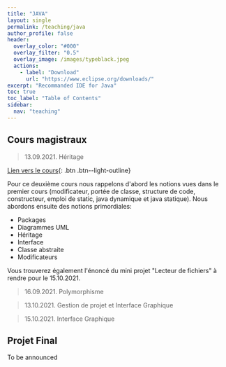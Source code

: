 ```yaml
---
title: "JAVA"
layout: single
permalink: /teaching/java
author_profile: false
header:
  overlay_color: "#000"
  overlay_filter: "0.5"
  overlay_image: /images/typeblack.jpeg
  actions:
    - label: "Download"
      url: "https://www.eclipse.org/downloads/"
excerpt: "Recommanded IDE for Java"
toc: true
toc_label: "Table of Contents"
sidebar:
  nav: "teaching"
---
```


## Cours magistraux
<!---
your comment goes here
and here
-->
> 13.09.2021. Héritage

[Lien vers le cours](/documents/01_JAVA_Héritage.pdf){: .btn .btn--light-outline}

Pour ce deuxième cours nous rappelons d'abord les notions vues dans le premier cours (modificateur, portée de classe, structure de code, constructeur, emploi de static, java dynamique et java statique). Nous abordons ensuite des notions primordiales:
- Packages
- Diagrammes UML
- Héritage
- Interface
- Classe abstraite
- Modificateurs

Vous trouverez également l'énoncé du mini projet "Lecteur de fichiers" à rendre pour le 15.10.2021.

> 16.09.2021. Polymorphisme

> 13.10.2021. Gestion de projet et Interface Graphique

> 15.10.2021. Interface Graphique

<!---

<> [Polymorphisme](/documents/02_JAVA_Polymorphisme.pdf){: .btn .btn--light-outline}
[Gestion de Projet](/documents/03_JAVA_Gestion_projet.pdf){: .btn .btn--light-outline}
[Interface Graphique](/documents/04_JAVA_Interface_Graphique.pdf){: .btn .btn--light-outline}
<> [Tarot](/documents/Projet_tarot_Java.pdf){: .btn .btn--primary}

-->


## Projet Final 

To be announced
